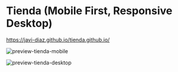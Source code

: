 # Tienda (Mobile First, Responsive Desktop)

https://javi-diaz.github.io/tienda.github.io/

![preview-tienda-mobile](https://user-images.githubusercontent.com/88525089/151616866-e9c13f94-53b2-4d78-b0c9-cb43efadb787.png)

![preview-tienda-desktop](https://user-images.githubusercontent.com/88525089/151616974-00cd1775-c49f-48aa-861c-558fcdd599ac.png)

